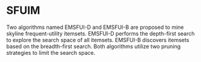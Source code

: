 # SFUIM
Two algorithms named EMSFUI-D and EMSFUI-B are proposed to mine skyline frequent-utility itemsets. EMSFUI-D performs the depth-first search to explore the search space of all itemsets. EMSFUI-B discovers itemsets based on the breadth-first search. Both algorithms utilize two pruning strategies to limit the search space.
